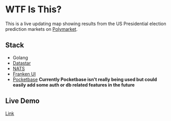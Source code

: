 # WTF Is This?

This is a live updating map showing results from the US Presidential
election prediction markets on 
[Polymarket](https://polymarket.com/elections).

## Stack

- Golang
- [Datastar](https://data-star.dev)
- [NATS](https://nats.io)
- [Franken UI](https://franken-ui.dev)
- [Pocketbase](https://pocketbase.io) **Currently Pocketbase isn't really being used but could easily add some auth or db related features in the future**

## Live Demo
[Link](https://harrisvstrump.live)
